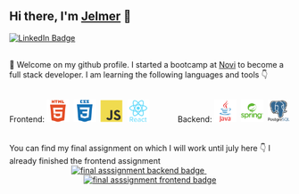 <!-- **jelmer-agricola/jelmer-agricola** is a ✨ _special_ ✨ repository because its `README.md` (this file) appears on your GitHub profile. -->
## Hi there, I'm [Jelmer](https://www.linkedin.com/in/jelmer-agricola-7a5910a2/) 👋

<div id="badges">
  <a href="https://www.linkedin.com/in/jelmer-agricola-7a5910a2/">
    <img src="https://img.shields.io/badge/LinkedIn-blue?style=for-the-badge&logo=linkedin&logoColor=white" alt="LinkedIn Badge"/>
  </a>
  </div>
  
  <br/>
  
 👋 Welcome on my github profile. I started a bootcamp at <a href="https://www.novi.nl/">Novi<a> to become a full stack developer. I am learning the following languages and tools 👇
  
  
  <br/>
  
  <div> 
  <span>Frontend:    </span>
  <img src="https://github.com/devicons/devicon/blob/master/icons/html5/html5-plain-wordmark.svg" title="Java" alt="Java" width="40" height="40"/>&nbsp;
  <img src="https://github.com/devicons/devicon/blob/master/icons/css3/css3-plain-wordmark.svg" title="Java" alt="Java" width="40" height="40"/>&nbsp;
  <img src="https://github.com/devicons/devicon/blob/master/icons/javascript/javascript-original.svg" title="Java" alt="Java" width="40" height="40"/>&nbsp;
  <img src="https://github.com/devicons/devicon/blob/master/icons/react/react-original-wordmark.svg" title="Java" alt="Java" width="40" height="40"/>&nbsp;
  &nbsp;&nbsp;&nbsp;&nbsp;&nbsp;&nbsp;&nbsp;&nbsp;&nbsp;&nbsp;
  <span>Backend:    </span>
  <img src="https://github.com/devicons/devicon/blob/master/icons/java/java-original-wordmark.svg" title="Java" alt="Java" width="40" height="40"/>&nbsp;
  <img src="https://github.com/devicons/devicon/blob/master/icons/spring/spring-original-wordmark.svg" title="Java" alt="Java" width="40" height="40"/>&nbsp;
  <img src="https://github.com/devicons/devicon/blob/master/icons/postgresql/postgresql-original-wordmark.svg" title="Java" alt="Java" width="40" height="40"/>&nbsp;
  </div>
  
  <br/>
   You can find my final assignment on which I will work until july here  👇 I already finished the frontend assignment 

  
  <br/>
  
  <div align="center" > 
  <a href="https://github.com/jelmer-agricola">
    <img src="https://img.shields.io/badge/Final%20assignment-backend-red?style=for-the-badge" alt="final asssignment backend badge"/>
  </a>
    &nbsp;&nbsp;&nbsp;&nbsp;&nbsp;&nbsp;&nbsp;&nbsp;&nbsp;&nbsp;
   <a href="https://github.com/jelmer-agricola/final-assignment-frontend">
    <img src="https://img.shields.io/badge/Final%20assignment-frontend-red?style=for-the-badge" alt="final asssignment frontend badge "/>
  </a>
  </div>
  
  <br/>






<!-- - 👋 Hi, I’m @jelmer-agriocla
- 👀 I’m interested in ...
- 🌱 I’m currently learning ...
- 💞️ I’m looking to collaborate on ...
- 📫 How to reach me ...
 -->
<!---
jelmer-agricola/jelmer-agricola is a ✨ special ✨ repository because its `README.md` (this file) appears on your GitHub profile.
You can click the Preview link to take a look at your changes.
--->
